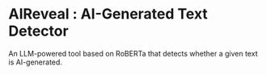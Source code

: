 # AIReveal : AI-Generated Text Detector
An LLM-powered tool based on RoBERTa that detects whether a given text is AI-generated.
